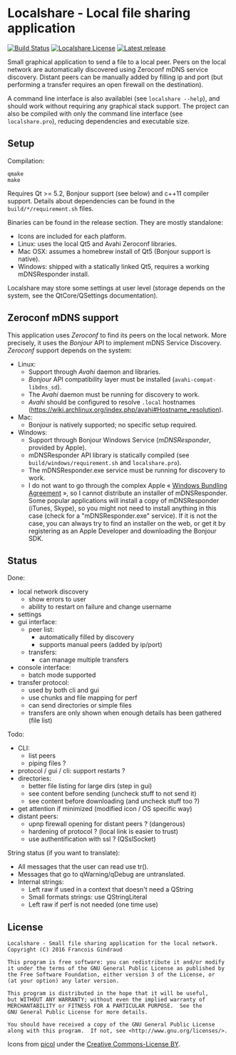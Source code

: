 Localshare - Local file sharing application
===========================================

[![Build Status](https://travis-ci.org/lereldarion/qt-localshare.svg?branch=master)](https://travis-ci.org/lereldarion/qt-localshare)
[![Localshare License](https://img.shields.io/badge/license-GPL3-blue.svg)](#license)
[![Latest release](https://img.shields.io/github/release/lereldarion/qt-localshare.svg)](https://github.com/lereldarion/qt-localshare/releases/latest)

Small graphical application to send a file to a local peer.
Peers on the local network are automatically discovered using Zeroconf mDNS service discovery.
Distant peers can be manually added by filling ip and port (but performing a transfer requires an open firewall on the destination).

A command line interface is also availablei (see `localshare --help`), and should work without requiring any graphical stack support.
The project can also be compiled with only the command line interface (see `localshare.pro`), reducing dependencies and executable size.

Setup
-----

Compilation:
```
qmake
make
```

Requires Qt >= 5.2, Bonjour support (see below) and c++11 compiler support.
Details about dependencies can be found in the `build/*/requirement.sh` files.

Binaries can be found in the release section.
They are mostly standalone:
- Icons are included for each platform.
- Linux: uses the local Qt5 and Avahi Zeroconf libraries.
- Mac OSX: assumes a homebrew install of Qt5 (Bonjour support is native).
- Windows: shipped with a statically linked Qt5, requires a working mDNSResponder install.

Localshare may store some settings at user level (storage depends on the system, see the QtCore/QSettings documentation).

Zeroconf mDNS support
---------------------

This application uses *Zeroconf* to find its peers on the local network.
More precisely, it uses the *Bonjour* API to implement mDNS Service Discovery.
*Zeroconf* support depends on the system:
* Linux:
	- Support through *Avahi* daemon and libraries.
	- *Bonjour* API compatibility layer must be installed (`avahi-compat-libdns_sd`).
	- The *Avahi* daemon must be running for discovery to work.
	- *Avahi* should be configured to resolve `.local` hostnames (https://wiki.archlinux.org/index.php/avahi#Hostname_resolution).
* Mac:
	- Bonjour is natively supported; no specific setup required.
* Windows:
	- Support through Bonjour Windows Service (*mDNSResponder*, provided by Apple).
	- mDNSResponder API library is statically compiled (see `build/windows/requirement.sh` and `localshare.pro`).
	- The mDNSResponder.exe service must be running for discovery to work.
	- I do not want to go through the complex Apple « [Windows Bundling Agreement](https://developer.apple.com/softwarelicensing/agreements/bonjour.php) », so I cannot distribute an installer of mDNSResponder. Some popular applications will install a copy of mDNSResponder (iTunes, Skype), so you might not need to install anything in this case (check for a "mDNSResponder.exe" service). If it is not the case, you can always try to find an installer on the web, or get it by registering as an Apple Developer and downloading the Bonjour SDK.

Status
------

Done:
* local network discovery
	* show errors to user
	* ability to restart on failure and change username
* settings
* gui interface:
	* peer list:
		* automatically filled by discovery
		* supports manual peers (added by ip/port)
	* transfers:
		* can manage multiple transfers
* console interface:
	* batch mode supported
* transfer protocol:
	* used by both cli and gui
	* use chunks and file mapping for perf
	* can send directories or simple files
	* transfers are only shown when enough details has been gathered (file list)

Todo:
* CLI:
	* list peers
	* piping files ?
* protocol / gui / cli: support restarts ?
* directories:
	* better file listing for large dirs (step in gui)
	* see content before sending (uncheck stuff to not send it)
	* see content before downloading (and uncheck stuff too ?)
* get attention if minimized (modified icon / OS specific way)
* distant peers:
	* upnp firewall opening for distant peers ? (dangerous)
	* hardening of protocol ? (local link is easier to trust)
	* use authentification with ssl ? (QSslSocket)

String status (if you want to translate):
* All messages that the user can read use tr().
* Messages that go to qWarning/qDebug are untranslated.
* Internal strings:
	* Left raw if used in a context that doesn't need a QString
	* Small formats strings: use QStringLiteral
	* Left raw if perf is not needed (one time use)

License
-------

```
Localshare - Small file sharing application for the local network.
Copyright (C) 2016 Francois Gindraud

This program is free software: you can redistribute it and/or modify
it under the terms of the GNU General Public License as published by
the Free Software Foundation, either version 3 of the License, or
(at your option) any later version.

This program is distributed in the hope that it will be useful,
but WITHOUT ANY WARRANTY; without even the implied warranty of
MERCHANTABILITY or FITNESS FOR A PARTICULAR PURPOSE.  See the
GNU General Public License for more details.

You should have received a copy of the GNU General Public License
along with this program.  If not, see <http://www.gnu.org/licenses/>.
```

Icons from [picol](http://picol.org/) under the [Creative Commons-License BY](http://creativecommons.org/licenses/by/3.0/).
